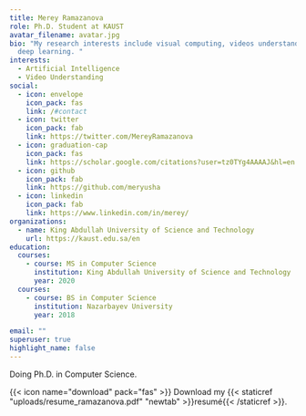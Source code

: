 ```yaml
---
title: Merey Ramazanova
role: Ph.D. Student at KAUST
avatar_filename: avatar.jpg
bio: "My research interests include visual computing, videos understanding, and
  deep learning. "
interests:
  - Artificial Intelligence
  - Video Understanding
social:
  - icon: envelope
    icon_pack: fas
    link: /#contact
  - icon: twitter
    icon_pack: fab
    link: https://twitter.com/MereyRamazanova
  - icon: graduation-cap
    icon_pack: fas
    link: https://scholar.google.com/citations?user=tz0TYg4AAAAJ&hl=en
  - icon: github
    icon_pack: fab
    link: https://github.com/meryusha
  - icon: linkedin
    icon_pack: fab
    link: https://www.linkedin.com/in/merey/
organizations:
  - name: King Abdullah University of Science and Technology
    url: https://kaust.edu.sa/en
education:
  courses:
    - course: MS in Computer Science
      institution: King Abdullah University of Science and Technology
      year: 2020
  courses:
    - course: BS in Computer Science
      institution: Nazarbayev University
      year: 2018

email: ""
superuser: true
highlight_name: false
---
```

Doing Ph.D. in Computer Science. 

{{< icon name="download" pack="fas" >}} Download my {{< staticref "uploads/resume_ramazanova.pdf" "newtab" >}}resumé{{< /staticref >}}.
